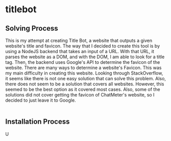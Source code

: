 # titlebot

## Solving Process

This is my attempt at creating Title Bot, a website that outputs a given website's title and favicon.
The way that I decided to create this tool is by using a NodeJS backend that takes an input of a URL.
With that URL, it parses the website as a DOM, and with the DOM, I am able to look for a title tag.
Then, the backend uses Google's API to determine the favicon of the website. There are many ways to determine
a website's Favicon. This was my main difficulty in creating this website. Looking through StackOverflow,
it seems like there is not one easy solution that can solve this problem. Also, there does not seem to be a
solution that covers all websites. However, this seemed to be the best option as it covered most cases. Also,
some of the solutions did not cover getting the favicon of ChatMeter's website, so I decided to just leave it
to Google. <br />
<br />

## Installation Process

U
